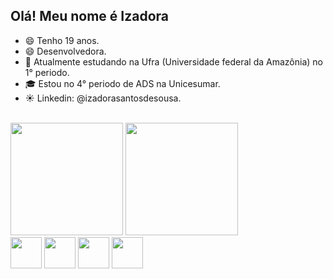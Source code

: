 ## Olá! Meu nome é Izadora

- 😄 Tenho 19 anos.
- 😄 Desenvolvedora.
- 🌱 Atualmente estudando na Ufra (Universidade federal da Amazônia) no 1° periodo.
- 🎓 Estou no 4° periodo de ADS na Unicesumar.
- ☀️ Linkedin: @izadorasantosdesousa.
<br/>
<div>
    <img height="180em" src="https://github-readme-stats-ten-gilt.vercel.app/api?username=izadorasantos922&show_icons=true&theme=dracula&count_private=true">
    <img height="180em" src="https://github-readme-stats-ten-gilt.vercel.app/api/top-langs/?username=izadorasantos922&layout=compact&theme=dracula">
</div>
<div>
    <img height='50em' src="https://cdn.worldvectorlogo.com/logos/html-1.svg">
    <img height='50em' src='https://cdn.worldvectorlogo.com/logos/css-3.svg'>
    <img height='50em' src="https://cdn.worldvectorlogo.com/logos/logo-javascript.svg">
    <img height='50em' src="https://cdn.worldvectorlogo.com/logos/react-2.svg">
  </div>
  
  
